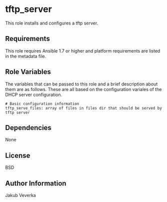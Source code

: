 tftp_server
===========

This role installs and configures a tftp server.

Requirements
------------

This role requires Ansible 1.7 or higher and platform requirements are listed
in the metadata file.

Role Variables
--------------

The variables that can be passed to this role and a brief description about
them are as follows. These are all based on the configuration variales of the
DHCP server configuration.

    # Basic configuration information
    tftp_serve_files: array of files in files dir that should be served by tftp server



Dependencies
------------

None

License
-------

BSD

Author Information
------------------

Jakub Veverka
